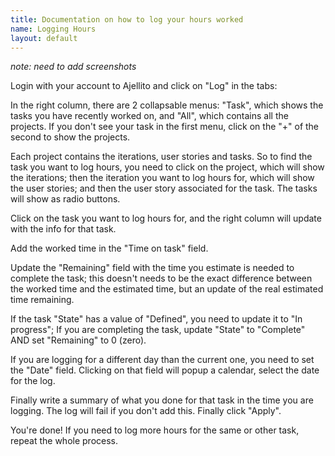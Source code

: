 ```yaml
---
title: Documentation on how to log your hours worked
name: Logging Hours
layout: default
---
```

*note: need to add screenshots*

Login with your account to Ajellito and click on "Log" in the tabs:

In the right column, there are 2 collapsable menus: "Task", which
shows the tasks you have recently worked on, and "All", which
contains all the projects. If you don't see your task in the first
menu, click on the "+" of the second to show the projects.

Each project contains the iterations, user stories and tasks. So to
find the task you want to log hours, you need to click on the
project, which will show the iterations; then the iteration you
want to log hours for, which will show the user stories; and then
the user story associated for the task. The tasks will show as
radio buttons.

Click on the task you want to log hours for, and the right column
will update with the info for that task.

Add the worked time in the "Time on task" field.

Update the "Remaining" field with the time you estimate is needed
to complete the task; this doesn't needs to be the exact difference
between the worked time and the estimated time, but an update of
the real estimated time remaining.

If the task "State" has a value of "Defined", you need to update it
to "In progress"; If you are completing the task, update "State" to
"Complete" AND set "Remaining" to 0 (zero).

If you are logging for a different day than the current one, you
need to set the "Date" field. Clicking on that field will popup a
calendar, select the date for the log.

Finally write a summary of what you done for that task in the time
you are logging. The log will fail if you don't add this. Finally
click "Apply".

You're done! If you need to log more hours for the same or other
task, repeat the whole process.



